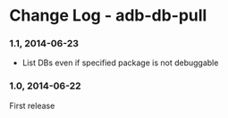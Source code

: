 # Change Log - adb-db-pull

### 1.1, 2014-06-23
* List DBs even if specified package is not debuggable

### 1.0, 2014-06-22
First release